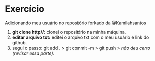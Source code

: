 # **Exercício**

Adicionando meu usuário no repositório forkado da @Kamilahsantos

1. **git clone http//:** clonei o repositório na minha máquina.
2. **editar arquivo txt:** editei o arquivo txt com o meu usuário e link do github.
3. segui o passo: git add . > git commit -m > git push > *não deu certo (revisar essa parte)*. 